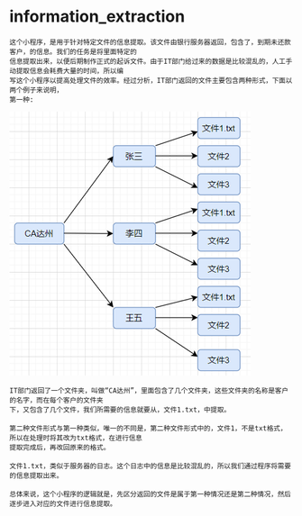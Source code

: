 # information_extraction
    这个小程序，是用于针对特定文件的信息提取。该文件由银行服务器返回，包含了，到期未还款客户，的信息。我们的任务是将里面特定的  
    信息提取出来，以便后期制作正式的起诉文件。由于IT部门给过来的数据是比较混乱的，人工手动提取信息会耗费大量的时间，所以编  
    写这个小程序以提高处理文件的效率。经过分析，IT部门返回的文件主要包含两种形式，下面以两个例子来说明，  
    第一种:
![](https://github.com/791092214/information_extraction/blob/master/1586338081(1).png?raw=true)
    
    IT部门返回了一个文件夹，叫做“CA达州”，里面包含了几个文件夹，这些文件夹的名称是客户的名字，而在每个客户的文件夹  
    下，又包含了几个文件，我们所需要的信息就要从，文件1.txt，中提取。
    
    第二种文件形式与第一种类似，唯一的不同是，第二种文件形式中的，文件1，不是txt格式，所以在处理时将其改为txt格式，在进行信息  
    提取完成后，再改回原来的格式。
    
    文件1.txt，类似于服务器的日志。这个日志中的信息是比较混乱的，所以我们通过程序将需要的信息提取出来。
    
    总体来说，这个小程序的逻辑就是，先区分返回的文件是属于第一种情况还是第二种情况，然后逐步进入对应的文件进行信息提取。
    
    
